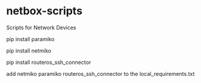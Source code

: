 # netbox-scripts
Scripts for Network Devices

   pip install paramiko

   pip install netmiko

   pip install routeros_ssh_connector

add netmiko paramiko routeros_ssh_connector to the local_requirements.txt
